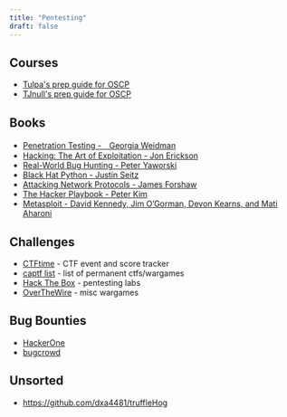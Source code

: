```yaml
---
title: "Pentesting"
draft: false
---
```



## Courses
- [Tulpa's prep guide for OSCP](https://tulpa-security.com/2016/09/19/prep-guide-for-offsecs-pwk/)
- [TJnull's prep guide for OSCP](https://www.netsecfocus.com/oscp/2019/03/29/The_Journey_to_Try_Harder-_TJNulls_Preparation_Guide_for_PWK_OSCP.html)

## Books
- [Penetration Testing -　Georgia Weidman](https://nostarch.com/pentesting)
- [Hacking: The Art of Exploitation - Jon Erickson](https://nostarch.com/hacking2.htm)
- [Real-World Bug Hunting - Peter Yaworski](https://nostarch.com/bughunting)
- [Black Hat Python - Justin Seitz](https://nostarch.com/blackhatpython)
- [Attacking Network Protocols - James Forshaw](https://nostarch.com/networkprotocols)
- [The Hacker Playbook - Peter Kim](https://securepla.net/hacker-playbook/)
- [Metasploit - David Kennedy, Jim O’Gorman, Devon Kearns, and Mati Aharoni](https://nostarch.com/metasploit)

## Challenges
- [CTFtime](https://ctftime.org/) - CTF event and score tracker
- [captf list](https://captf.com/practice-ctf/) - list of permanent ctfs/wargames
- [Hack The Box](https://www.hackthebox.eu/) - pentesting labs
- [OverTheWire](https://overthewire.org/wargames/) - misc wargames

## Bug Bounties
- [HackerOne](https://www.hackerone.com/)
- [bugcrowd](https://www.bugcrowd.com/bug-bounty-list/)


## Unsorted
- https://github.com/dxa4481/truffleHog
